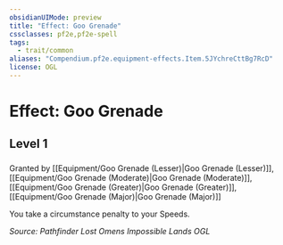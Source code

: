 ```yaml
---
obsidianUIMode: preview
title: "Effect: Goo Grenade"
cssclasses: pf2e,pf2e-spell
tags:
  - trait/common
aliases: "Compendium.pf2e.equipment-effects.Item.5JYchreCttBg7RcD"
license: OGL
---
```

# Effect: Goo Grenade
## Level 1
### 






Granted by [[Equipment/Goo Grenade (Lesser)|Goo Grenade (Lesser)]], [[Equipment/Goo Grenade (Moderate)|Goo Grenade (Moderate)]], [[Equipment/Goo Grenade (Greater)|Goo Grenade (Greater)]], [[Equipment/Goo Grenade (Major)|Goo Grenade (Major)]]

You take a circumstance penalty to your Speeds.

*Source: Pathfinder Lost Omens Impossible Lands*
*OGL*
